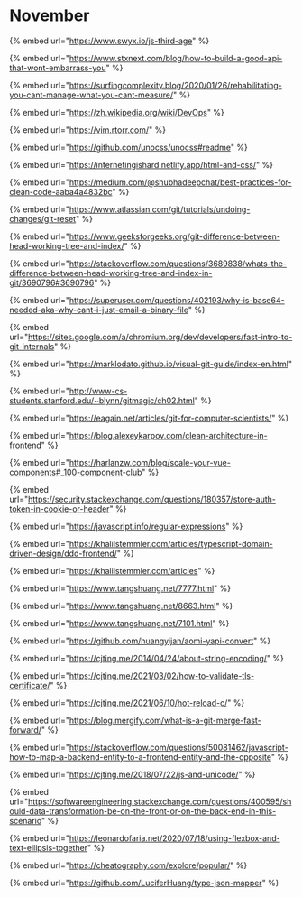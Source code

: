 # November

{% embed url="https://www.swyx.io/js-third-age" %}

{% embed url="https://www.stxnext.com/blog/how-to-build-a-good-api-that-wont-embarrass-you" %}

{% embed url="https://surfingcomplexity.blog/2020/01/26/rehabilitating-you-cant-manage-what-you-cant-measure/" %}

{% embed url="https://zh.wikipedia.org/wiki/DevOps" %}

{% embed url="https://vim.rtorr.com/" %}

{% embed url="https://github.com/unocss/unocss#readme" %}

{% embed url="https://internetingishard.netlify.app/html-and-css/" %}

{% embed url="https://medium.com/@shubhadeepchat/best-practices-for-clean-code-aaba4a4832bc" %}

{% embed url="https://www.atlassian.com/git/tutorials/undoing-changes/git-reset" %}

{% embed url="https://www.geeksforgeeks.org/git-difference-between-head-working-tree-and-index/" %}

{% embed url="https://stackoverflow.com/questions/3689838/whats-the-difference-between-head-working-tree-and-index-in-git/3690796#3690796" %}

{% embed url="https://superuser.com/questions/402193/why-is-base64-needed-aka-why-cant-i-just-email-a-binary-file" %}

{% embed url="https://sites.google.com/a/chromium.org/dev/developers/fast-intro-to-git-internals" %}

{% embed url="https://marklodato.github.io/visual-git-guide/index-en.html" %}

{% embed url="http://www-cs-students.stanford.edu/~blynn/gitmagic/ch02.html" %}

{% embed url="https://eagain.net/articles/git-for-computer-scientists/" %}

{% embed url="https://blog.alexeykarpov.com/clean-architecture-in-frontend" %}

{% embed url="https://harlanzw.com/blog/scale-your-vue-components#_100-component-club" %}

{% embed url="https://security.stackexchange.com/questions/180357/store-auth-token-in-cookie-or-header" %}

{% embed url="https://javascript.info/regular-expressions" %}

{% embed url="https://khalilstemmler.com/articles/typescript-domain-driven-design/ddd-frontend/" %}

{% embed url="https://khalilstemmler.com/articles" %}

{% embed url="https://www.tangshuang.net/7777.html" %}

{% embed url="https://www.tangshuang.net/8663.html" %}

{% embed url="https://www.tangshuang.net/7101.html" %}

{% embed url="https://github.com/huangyijan/aomi-yapi-convert" %}

{% embed url="https://cjting.me/2014/04/24/about-string-encoding/" %}

{% embed url="https://cjting.me/2021/03/02/how-to-validate-tls-certificate/" %}

{% embed url="https://cjting.me/2021/06/10/hot-reload-c/" %}

{% embed url="https://blog.mergify.com/what-is-a-git-merge-fast-forward/" %}

{% embed url="https://stackoverflow.com/questions/50081462/javascript-how-to-map-a-backend-entity-to-a-frontend-entity-and-the-opposite" %}

{% embed url="https://cjting.me/2018/07/22/js-and-unicode/" %}

{% embed url="https://softwareengineering.stackexchange.com/questions/400595/should-data-transformation-be-on-the-front-or-on-the-back-end-in-this-scenario" %}

{% embed url="https://leonardofaria.net/2020/07/18/using-flexbox-and-text-ellipsis-together" %}

{% embed url="https://cheatography.com/explore/popular/" %}

{% embed url="https://github.com/LuciferHuang/type-json-mapper" %}

